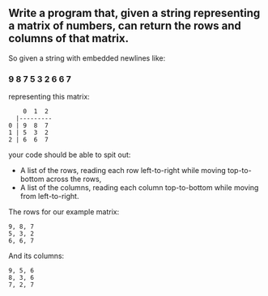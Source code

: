 ## Write a program that, given a string representing a matrix of numbers, can return the rows and columns of that matrix.

So given a string with embedded newlines like:

### 9 8 7 5 3 2 6 6 7

representing this matrix:

```
    0  1  2
  |---------
0 | 9  8  7
1 | 5  3  2
2 | 6  6  7
```

your code should be able to spit out:

+ A list of the rows, reading each row left-to-right while moving top-to-bottom across the rows,
+ A list of the columns, reading each column top-to-bottom while moving from left-to-right.

The rows for our example matrix:

```
9, 8, 7
5, 3, 2
6, 6, 7
```
And its columns:

```
9, 5, 6
8, 3, 6
7, 2, 7
```
